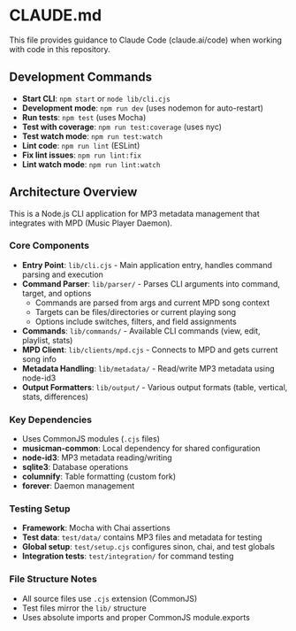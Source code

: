 # CLAUDE.md

This file provides guidance to Claude Code (claude.ai/code) when working with code in this repository.

## Development Commands

- **Start CLI**: `npm start` or `node lib/cli.cjs`
- **Development mode**: `npm run dev` (uses nodemon for auto-restart)
- **Run tests**: `npm test` (uses Mocha)
- **Test with coverage**: `npm run test:coverage` (uses nyc)
- **Test watch mode**: `npm run test:watch`
- **Lint code**: `npm run lint` (ESLint)
- **Fix lint issues**: `npm run lint:fix`
- **Lint watch mode**: `npm run lint:watch`

## Architecture Overview

This is a Node.js CLI application for MP3 metadata management that integrates with MPD (Music Player Daemon).

### Core Components

- **Entry Point**: `lib/cli.cjs` - Main application entry, handles command parsing and execution
- **Command Parser**: `lib/parser/` - Parses CLI arguments into command, target, and options
  - Commands are parsed from args and current MPD song context
  - Targets can be files/directories or current playing song
  - Options include switches, filters, and field assignments
- **Commands**: `lib/commands/` - Available CLI commands (view, edit, playlist, stats)
- **MPD Client**: `lib/clients/mpd.cjs` - Connects to MPD and gets current song info
- **Metadata Handling**: `lib/metadata/` - Read/write MP3 metadata using node-id3
- **Output Formatters**: `lib/output/` - Various output formats (table, vertical, stats, differences)

### Key Dependencies

- Uses CommonJS modules (`.cjs` files)
- **musicman-common**: Local dependency for shared configuration
- **node-id3**: MP3 metadata reading/writing
- **sqlite3**: Database operations
- **columnify**: Table formatting (custom fork)
- **forever**: Daemon management

### Testing Setup

- **Framework**: Mocha with Chai assertions
- **Test data**: `test/data/` contains MP3 files and metadata for testing
- **Global setup**: `test/setup.cjs` configures sinon, chai, and test globals
- **Integration tests**: `test/integration/` for command testing

### File Structure Notes

- All source files use `.cjs` extension (CommonJS)
- Test files mirror the `lib/` structure
- Uses absolute imports and proper CommonJS module.exports